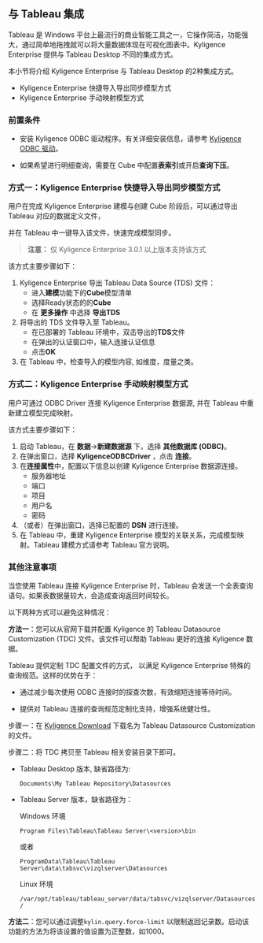 ## 与 Tableau  集成

Tableau 是 Windows 平台上最流行的商业智能工具之一，它操作简洁，功能强大，通过简单地拖拽就可以将大量数据体现在可视化图表中。Kyligence Enterprise 提供与 Tableau Desktop 不同的集成方式。

本小节将介绍 Kyligence Enterprise 与 Tableau Desktop 的2种集成方式。

- Kyligence Enterprise 快捷导入导出同步模型方式
- Kyligence Enterprise 手动映射模型方式

### 前置条件

- 安装 Kyligence ODBC 驱动程序。有关详细安装信息，请参考 [Kyligence ODBC 驱动](../../driver/odbc/README.md)。

- 如果希望进行明细查询，需要在 Cube 中配置**表索引**或开启**查询下压**。


### 方式一：Kyligence Enterprise 快捷导入导出同步模型方式

用户在完成 Kyligence Enterprise 建模与创建 Cube 阶段后，可以通过导出 Tableau 对应的数据定义文件，

并在 Tableau 中一键导入该文件，快速完成模型同步。

> **注意：** 仅 Kyligence Enterprise 3.0.1 以上版本支持该方式

该方式主要步骤如下：

1. Kyligence Enterprise 导出 Tableau Data Source (TDS) 文件：
   - 进入**建模**功能下的**Cube**模型清单
   - 选择Ready状态的的**Cube**
   - 在 **更多操作** 中选择 **导出TDS** 
2. 将导出的 TDS 文件导入至 Tableau。
   - 在已部署的 Tableau 环境中，双击导出的**TDS**文件
   - 在弹出的认证窗口中，输入连接认证信息
   - 点击**OK**
3. 在 Tableau 中，检查导入的模型内容, 如维度，度量之类。



### 方式二：Kyligence Enterprise 手动映射模型方式 

用户可通过 ODBC Driver 连接 Kyligence Enterprise 数据源, 并在 Tableau 中重新建立模型完成映射。

该方式主要步骤如下：

1. 启动 Tableau，在 **数据**->**新建数据源** 下，选择 **其他数据库 (ODBC)**。
2. 在弹出窗口，选择 **KyligenceODBCDriver** ，点击 **连接**。
3. 在**连接属性**中，配置以下信息以创建 Kyligence Enterprise 数据源连接。
   - 服务器地址
   - 端口
   - 项目
   - 用户名
   - 密码
4. （或者）在弹出窗口，选择已配置的 **DSN** 进行连接。
5. 在 Tableau 中，重建 Kyligence Enterprise 模型的关联关系，完成模型映射。Tableau 建模方式请参考 Tableau 官方说明。

### 其他注意事项

当您使用 Tableau 连接 Kyligence Enterprise 时，Tableau 会发送一个全表查询语句。如果表数据量较大，会造成查询返回时间较长。

以下两种方式可以避免这种情况：

**方法一**：您可以从官网下载并配置 Kyligence 的 Tableau Datasource Customization (TDC) 文件。该文件可以帮助 Tableau 更好的连接 Kyligence 数据。

Tableau 提供定制 TDC 配置文件的方式， 以满足 Kyligence Enterprise 特殊的查询规范。这样的优势在于：

- 通过减少每次使用 ODBC 连接时的探查次数，有效缩短连接等待时间。

- 提供对 Tableau 连接的查询规范定制化支持，增强系统健壮性。


步骤一：在 [Kyligence Download](http://download.kyligence.io/#/addons) 下载名为 Tableau Datasource Customization 的文件。

步骤二：将 TDC 拷贝至 Tableau 相关安装目录下即可。

- Tableau Desktop 版本, 缺省路径为:

  `Documents\My Tableau Repository\Datasources`

- Tableau Server 版本，缺省路径为： 

  Windows 环境

  `Program Files\Tableau\Tableau Server\<version>\bin`

  或者

  `ProgramData\Tableau\Tableau Server\data\tabsvc\vizqlserver\Datasources`

  Linux 环境

  `/var/opt/tableau/tableau_server/data/tabsvc/vizqlserver/Datasources/`


**方法二**：您可以通过调整`kylin.query.force-limit` 以限制返回记录数。启动该功能的方法为将该设置的值设置为正整数，如1000。
